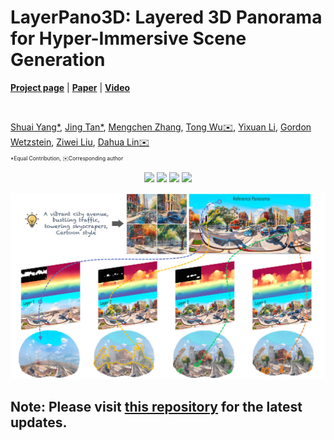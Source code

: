 # LayerPano3D: Layered 3D Panorama for Hyper-Immersive Scene Generation


[**Project page**](https://ys-imtech.github.io/projects/LayerPano3D/) | [**Paper**](https://arxiv.org/abs/2408.13252) | [**Video**](https://youtu.be/dXvoFRbHOiw?si=SLNJM7JoBRcsoUg0)



</br>

[Shuai Yang*](https://ys-imtech.github.io/), 
[Jing Tan*](https://sparkstj.github.io/), 
[Mengchen Zhang](https://github.com/kszpxxzmc/), 
[Tong Wu✉️](https://wutong16.github.io/), 
[Yixuan Li](https://yixuanli98.github.io/), 
[Gordon Wetzstein](https://stanford.edu/~gordonwz/), 
[Ziwei Liu](https://liuziwei7.github.io/), 
[Dahua Lin✉️](http://dahua.me/)

<p style="font-size: 0.6em; margin-top: -1em">*Equal Contribution,   ✉️Corresponding author</p>



<p align="center">
<a href="https://arxiv.org/abs/2408.13252"><img src="https://img.shields.io/badge/arXiv-Paper-<color>"></a>
<a href="https://ys-imtech.github.io/projects/LayerPano3D/"><img src="https://img.shields.io/badge/Project-Website-red"></a>
<a href="https://www.youtube.com/watch?v=dXvoFRbHOiw"><img src="https://img.shields.io/static/v1?label=Demo&message=Video&color=orange"></a>
<a href="" target='_blank'>
<img src="https://visitor-badge.laobi.icu/badge?page_id=3DTopia.LayerPano3D" />
</a>
</p>


<!-- 
<video class="video img-fluid" loop autoplay muted>
    <source src="assets/web_case_video.mp4" />
</video> -->
![](assets/layerpano3d.png)


**Note**: Please visit [this repository](https://github.com/YS-IMTech/LayerPano3D) for the latest updates.
----


<!-- ## 👨‍💻 Todo
- [ ] Release Code (**Note**: Please visit [this repository](https://github.com/YS-IMTech/LayerPano3D) for the latest updates.) -->


<!-- ## ✒️ Citation
If you find our work helpful for your research, please consider giving a star ⭐ and citation 📝

```bibtex
    @misc{yang2024layerpano3dlayered3dpanorama,
          title={LayerPano3D: Layered 3D Panorama for Hyper-Immersive Scene Generation}, 
          author={Shuai Yang and Jing Tan and Mengchen Zhang and Tong Wu and Yixuan Li and Gordon Wetzstein and Ziwei Liu and Dahua Lin},
          year={2024},
          eprint={2408.13252},
          archivePrefix={arXiv},
          primaryClass={cs.CV},
          url={https://arxiv.org/abs/2408.13252}, 
    }
}
``` -->
